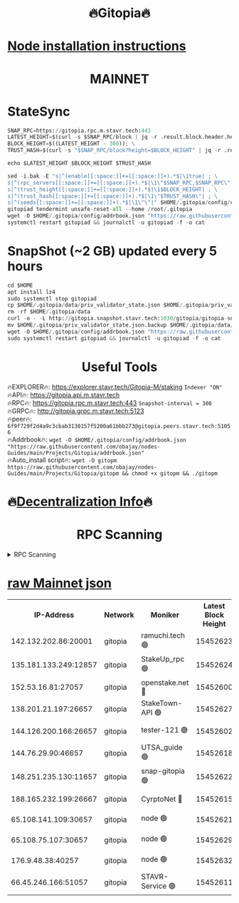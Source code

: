 <h1 align="center"> 🔥Gitopia🔥</h1>

[Node installation instructions](https://github.com/obajay/nodes-Guides/tree/main/Projects/Gitopia)
=

<h1 align="center"> MAINNET</h1>

# StateSync
```python
SNAP_RPC=https://gitopia.rpc.m.stavr.tech:443
LATEST_HEIGHT=$(curl -s $SNAP_RPC/block | jq -r .result.block.header.height); \
BLOCK_HEIGHT=$((LATEST_HEIGHT - 300)); \
TRUST_HASH=$(curl -s "$SNAP_RPC/block?height=$BLOCK_HEIGHT" | jq -r .result.block_id.hash)

echo $LATEST_HEIGHT $BLOCK_HEIGHT $TRUST_HASH

sed -i.bak -E "s|^(enable[[:space:]]+=[[:space:]]+).*$|\1true| ; \
s|^(rpc_servers[[:space:]]+=[[:space:]]+).*$|\1\"$SNAP_RPC,$SNAP_RPC\"| ; \
s|^(trust_height[[:space:]]+=[[:space:]]+).*$|\1$BLOCK_HEIGHT| ; \
s|^(trust_hash[[:space:]]+=[[:space:]]+).*$|\1\"$TRUST_HASH\"| ; \
s|^(seeds[[:space:]]+=[[:space:]]+).*$|\1\"\"|" $HOME/.gitopia/config/config.toml
gitopiad tendermint unsafe-reset-all --home /root/.gitopia
wget -O $HOME/.gitopia/config/addrbook.json "https://raw.githubusercontent.com/obajay/nodes-Guides/main/Projects/Gitopia/addrbook.json"
systemctl restart gitopiad && journalctl -u gitopiad -f -o cat
```
# SnapShot (~2 GB) updated every 5 hours
```python
cd $HOME
apt install lz4
sudo systemctl stop gitopiad
cp $HOME/.gitopia/data/priv_validator_state.json $HOME/.gitopia/priv_validator_state.json.backup
rm -rf $HOME/.gitopia/data
curl -o - -L http://gitopia.snapshot.stavr.tech:1030/gitopia/gitopia-snap.tar.lz4 | lz4 -c -d - | tar -x -C $HOME/.gitopia --strip-components 2
mv $HOME/.gitopia/priv_validator_state.json.backup $HOME/.gitopia/data/priv_validator_state.json
wget -O $HOME/.gitopia/config/addrbook.json "https://raw.githubusercontent.com/obajay/nodes-Guides/main/Projects/Gitopia/addrbook.json"
sudo systemctl restart gitopiad && journalctl -u gitopiad -f -o cat
```
 <h1 align="center"> Useful Tools</h1>

🔥EXPLORER🔥:      https://explorer.stavr.tech/Gitopia-M/staking  `Indexer "ON"` \
🔥API🔥: 			 		 https://gitopia.api.m.stavr.tech \
🔥RPC🔥:           https://gitopia.rpc.m.stavr.tech:443              `Snapshot-interval = 300` \
🔥GRPC🔥:          http://gitopia.grpc.m.stavr.tech:5123 \
🔥peer🔥:					 `6f9f729f2d4a9c3cbab3130157f5200a61bbb273@gitopia.peers.stavr.tech:51056` \
🔥Addrbook🔥:    ```wget -O $HOME/.gitopia/config/addrbook.json "https://raw.githubusercontent.com/obajay/nodes-Guides/main/Projects/Gitopia/addrbook.json"``` \
🔥Auto_install script🔥: ```wget -O gitopm https://raw.githubusercontent.com/obajay/nodes-Guides/main/Projects/Gitopia/gitopm && chmod +x gitopm && ./gitopm```

🔥[Decentralization Info](https://github.com/obajay/StateSync-snapshots/tree/main/Projects/Gitopia/Decentralization)🔥
=

<h1 align="center"> RPC Scanning</h1>

<details>
<summary>RPC Scanning</summary>

<h2 align="center"> We scan nodes in real time every 4 hours. And we provide the final result of RPC endpoints.
We cannot influence the operation of these nodes in any way. </h2>


```python
If Voting Power is higher than 0 --> then the Node is a validator of the network and may be subject to attack and be a potential threat to the chain.
```
```python
We marked such validators with a red symbol
```

</details>

[raw Mainnet json](https://rpc-check.gitopm.stavr.tech/gitopm/rpc-gitopm-result.json)
=

<table><tr><th>IP-Address</th><th>Network</th><th>Moniker</th><th>Latest Block Height</th><th>Earliest Block Height</th><th>Catching Up</th><th>Tx Index</th><th>Voting Power</th><th>Scan Time</th></tr><tr><td>142.132.202.86:20001</td><td>gitopia</td><td>ramuchi.tech 🟢</td><td>15452623</td><td>6548337</td><td>False</td><td>on</td><td>0</td><td>2024-03-17T03:19:01.755541141UTC</td></tr><tr><td>135.181.133.249:12857</td><td>gitopia</td><td>StakeUp_rpc 🟢</td><td>15452624</td><td>8010001</td><td>False</td><td>on</td><td>0</td><td>2024-03-17T03:19:02.118941376UTC</td></tr><tr><td>152.53.16.81:27057</td><td>gitopia</td><td>openstake.net 🔴</td><td>15452600</td><td>10455001</td><td>False</td><td>off</td><td>61433</td><td>2024-03-17T03:18:20.828665164UTC</td></tr><tr><td>138.201.21.197:26657</td><td>gitopia</td><td>StakeTown-API 🟢</td><td>15452627</td><td>12733501</td><td>False</td><td>on</td><td>0</td><td>2024-03-17T03:19:06.521168850UTC</td></tr><tr><td>144.126.200.166:26657</td><td>gitopia</td><td>tester-121 🟢</td><td>15452602</td><td>12832814</td><td>False</td><td>off</td><td>0</td><td>2024-03-17T03:18:23.164868709UTC</td></tr><tr><td>144.76.29.90:46657</td><td>gitopia</td><td>UTSA_guide 🟢</td><td>15452618</td><td>13035301</td><td>False</td><td>on</td><td>0</td><td>2024-03-17T03:18:52.697441291UTC</td></tr><tr><td>148.251.235.130:11657</td><td>gitopia</td><td>snap-gitopia 🟢</td><td>15452622</td><td>14941501</td><td>False</td><td>on</td><td>0</td><td>2024-03-17T03:18:59.459851910UTC</td></tr><tr><td>188.165.232.199:26667</td><td>gitopia</td><td>CyrptoNet 🔴</td><td>15452615</td><td>15044042</td><td>False</td><td>off</td><td>18672</td><td>2024-03-17T03:18:48.415864852UTC</td></tr><tr><td>65.108.141.109:30657</td><td>gitopia</td><td>node 🟢</td><td>15452621</td><td>15095965</td><td>False</td><td>on</td><td>0</td><td>2024-03-17T03:18:57.122734774UTC</td></tr><tr><td>65.108.75.107:30657</td><td>gitopia</td><td>node 🟢</td><td>15452629</td><td>15146660</td><td>False</td><td>on</td><td>0</td><td>2024-03-17T03:19:10.926540378UTC</td></tr><tr><td>176.9.48.38:40257</td><td>gitopia</td><td>node 🟢</td><td>15452632</td><td>15437001</td><td>False</td><td>on</td><td>0</td><td>2024-03-17T03:19:17.301441559UTC</td></tr><tr><td>66.45.246.166:51057</td><td>gitopia</td><td>STAVR-Service 🟢</td><td>15452611</td><td>15446001</td><td>False</td><td>on</td><td>0</td><td>2024-03-17T03:18:42.052843274UTC</td></tr></table>
